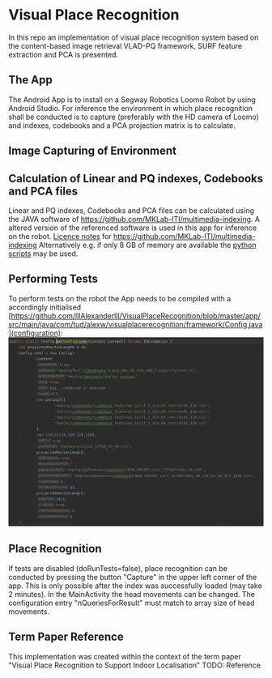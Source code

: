 # Visual Place Recognition
In this repo an implementation of visual place recognition system based on the content-based image retrieval VLAD-PQ framework, SURF feature extraction and PCA is presented.

## The App
The Android App is to install on a Segway Robotics Loomo Robot by using Android Studio.
For inference the environment in which place recognition shall be conducted is to capture (preferably with the HD camera of Loomo) and indexes, codebooks and a PCA projection matrix is to calculate.

## Image Capturing of Environment 

## Calculation of Linear and PQ indexes, Codebooks and PCA files
Linear and PQ indexes, Codebooks and PCA files can be calculated using the JAVA software of https://github.com/MKLab-ITI/multimedia-indexing.
A altered version of the referenced software is used in this app for inference on the robot.
[Licence notes](https://github.com/lllAlexanderlll/VisualPlaceRecognition/blob/master/app/src/main/java/gr/iti/mklab/visual/License.md) for https://github.com/MKLab-ITI/multimedia-indexing
Alternatively e.g. if only 8 GB of memory are available the [python scripts](https://github.com/lllAlexanderlll/VisualPlaceRecognition/tree/master/app/src/main/python) may be used.

## Performing Tests
To perform tests on the robot the App needs to be compiled with a accordingly initialised [https://github.com/lllAlexanderlll/VisualPlaceRecognition/blob/master/app/src/main/java/com/tud/alexw/visualplacerecognition/framework/Config.java](configuration):
![Example configuration image](https://github.com/lllAlexanderlll/VisualPlaceRecognition/blob/master/images/config.png)

## Place Recognition
If tests are disabled (doRunTests=false), place recognition can be conducted by pressing the button "Capture" in the upper left corner of the app. This is only possible after the index was successfully loaded (may take 2 minutes).
In the MainActivity the head movements can be changed. The configuration entry "nQueriesForResult" must match to array size of head movements.

## Term Paper Reference
This implementation was created within the context of the term paper "Visual Place Recognition to Support Indoor Localisation" TODO: Reference
